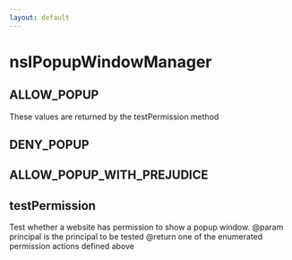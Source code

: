 ```yaml
---
layout: default
---
```


# nsIPopupWindowManager #

## ALLOW_POPUP ##

These values are returned by the testPermission method


## DENY_POPUP ##

## ALLOW_POPUP_WITH_PREJUDICE ##

## testPermission ##

Test whether a website has permission to show a popup window.
@param   principal is the principal to be tested
@return  one of the enumerated permission actions defined above

